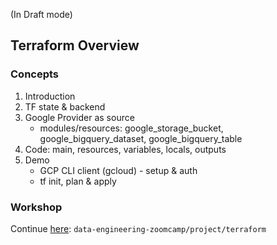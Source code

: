 (In Draft mode)

## Terraform Overview

### Concepts

1. Introduction
2. TF state & backend
3. Google Provider as source
   * modules/resources: google_storage_bucket, google_bigquery_dataset, google_bigquery_table
4. Code: main, resources, variables, locals, outputs
5. Demo
   * GCP CLI client (gcloud) - setup & auth
   * tf init, plan & apply 


### Workshop
Continue [here](../../project/terraform): `data-engineering-zoomcamp/project/terraform`
